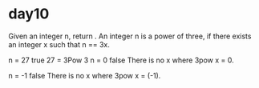 # day10

Given an integer n, return .
An integer n is a power of three, if there exists an integer x such that n == 3x.

n = 27
true
27 = 3Pow 3
n = 0
false
There is no x where 3pow x = 0.

n = -1
false
There is no x where 3pow x = (-1).
